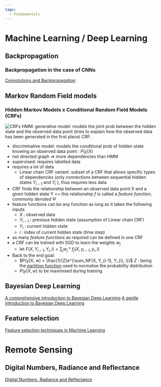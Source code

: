 ```yaml
---
tags:
  - Fundamentals
---
```

# Machine Learning / Deep Learning
## Backpropagation
### Backpropagation in the case of CNNs
[Convolutions and Backpropagation]("https://pavisj.medium.com/convolutions-and-backpropagations-46026a8f5d2c")
## Markov Random Field models
### Hidden Markov Models x Conditional Random Field Models (CRFs)
![CRFs](https://www.youtube.com/watch?v=rI3DQS0P2fk)
HMM: generative model: models the joint prob between the hidden state and the observed data point (tries to explain how the observed data has been generated in the first place)
CRF: 
- discriminative model: models the conditional prob of hidden state knowing an observed data point : $P(y|X)$
- not directed graph => more dependencies than HMM
- supervised: requires labelled data
- requires a lot of data
	- Linear chain CRF variant: subset of a CRF that allows specific types of dependencies (only connections between sequential hidden states $Y_{i-1}$ and $Y_i$ ), thus requires less data
- CRF finds the relationship between an observed data point X and a given hidden state Y == this relationship *f* is called a *feature function*, commonly denoted $Ψ$
- feature functions can be any function as long as it takes the following inputs  
	- $X$ : observed data
	- $Y_{i-1}$ : previous hidden state (assumption of Linear chain CRF)
	- $Y_i$ : current hidden state
	- $i$ : index of current hidden state (time step)
- as many *feature functions* as required can be defined in one CRF
- a CRF can be trained with SGD to learn the weights $w_j$
	- let $F(X, Y_{i-1}, Y_{i}, i) = \sum_{j}w_j* f_j(X, y_{i-1}, y_{i}, i)$
- Back to the end goal:  
	-  $P(y|X, w) = \frac{1}{Z}e^{\sum_NF(X, Y_{i-1}, Y_{i}, i)}$
		$Z$ : being the [partition function](https://www.deeplearningbook.org/contents/partition.html) used to normalise the probability distribution 
	-  $P(y|X, w)$ to be maximised during training
## Bayesian Deep Learning
[A comprehensive introduction to Bayesian Deep Learning](https://jorisbaan.nl/2021/03/02/introduction-to-bayesian-deep-learning.html)
[A gentle introduction to Bayesian Deep Learning](https://towardsdatascience.com/a-gentle-introduction-to-bayesian-deep-learning-d298c7243fd6)
## Feature selection 
[Feature selection techniques in Machine Learning](https://www.analyticsvidhya.com/blog/2020/10/feature-selection-techniques-in-machine-learning/)
# Remote Sensing
## Digital Numbers, Radiance and Reflectance
[Digital Numbers, Radiance and Reflectance](https://www.nv5geospatialsoftware.com/Learn/Blogs/Blog-Details/ArtMID/10198/ArticleID/16278/Digital-Number-Radiance-and-Reflectance)
